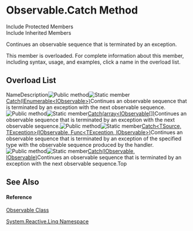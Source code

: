 # Observable.Catch Method

Include Protected Members  
Include Inherited Members

Continues an observable sequence that is terminated by an exception.

This member is overloaded. For complete information about this member, including syntax, usage, and examples, click a name in the overload list.

## Overload List

NameDescription![Public method](images\Hh303103.pubmethod(en-us,VS.103).gif "Public method")![Static member](images\Hh244319.static(en-us,VS.103).gif "Static member")[Catch<TSource>(IEnumerable<IObservable<TSource>>)](https://msdn.microsoft.com/en-us/library/m:system.reactive.linq.observable.catch%60%601(system.collections.generic.ienumerable%7bsystem.iobservable%7b%60%600%7d%7d)(v=VS.103))Continues an observable sequence that is terminated by an exception with the next observable sequence.![Public method](images\Hh303103.pubmethod(en-us,VS.103).gif "Public method")![Static member](images\Hh244319.static(en-us,VS.103).gif "Static member")[Catch<TSource>(array<IObservable<TSource>[])](https://msdn.microsoft.com/en-us/library/m:system.reactive.linq.observable.catch%60%601(system.iobservable%7b%60%600%7d%5b%5d)(v=VS.103))Continues an observable sequence that is terminated by an exception with the next observable sequence.![Public method](images\Hh303103.pubmethod(en-us,VS.103).gif "Public method")![Static member](images\Hh244319.static(en-us,VS.103).gif "Static member")[Catch<TSource, TException>(IObservable<TSource>, Func<TException, IObservable<TSource>>)](https://msdn.microsoft.com/en-us/library/m:system.reactive.linq.observable.catch%60%602(system.iobservable%7b%60%600%7d%2csystem.func%7b%60%601%2csystem.iobservable%7b%60%600%7d%7d)(v=VS.103))Continues an observable sequence that is terminated by an exception of the specified type with the observable sequence produced by the handler.![Public method](images\Hh303103.pubmethod(en-us,VS.103).gif "Public method")![Static member](images\Hh244319.static(en-us,VS.103).gif "Static member")[Catch<TSource>(IObservable<TSource>, IObservable<TSource>)](https://msdn.microsoft.com/en-us/library/m:system.reactive.linq.observable.catch%60%601(system.iobservable%7b%60%600%7d%2csystem.iobservable%7b%60%600%7d)(v=VS.103))Continues an observable sequence that is terminated by an exception with the next observable sequence.Top

## See Also

#### Reference

[Observable Class](Observable\Observable.md)

[System.Reactive.Linq Namespace](System.Reactive.Linq\System.Reactive.Linq.md)




